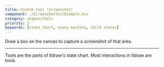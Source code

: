 ```yaml
---
title: Custom tool (screenshot)
component: ./ScreenshotToolExample.tsx
category: shapes/tools
priority: 2
keywords: [state chart, state machine, child states]
---
```


Draw a box on the canvas to capture a screenshot of that area.

---

Tools are the parts of tldraw's state chart. Most interactions in tldraw are tools.
